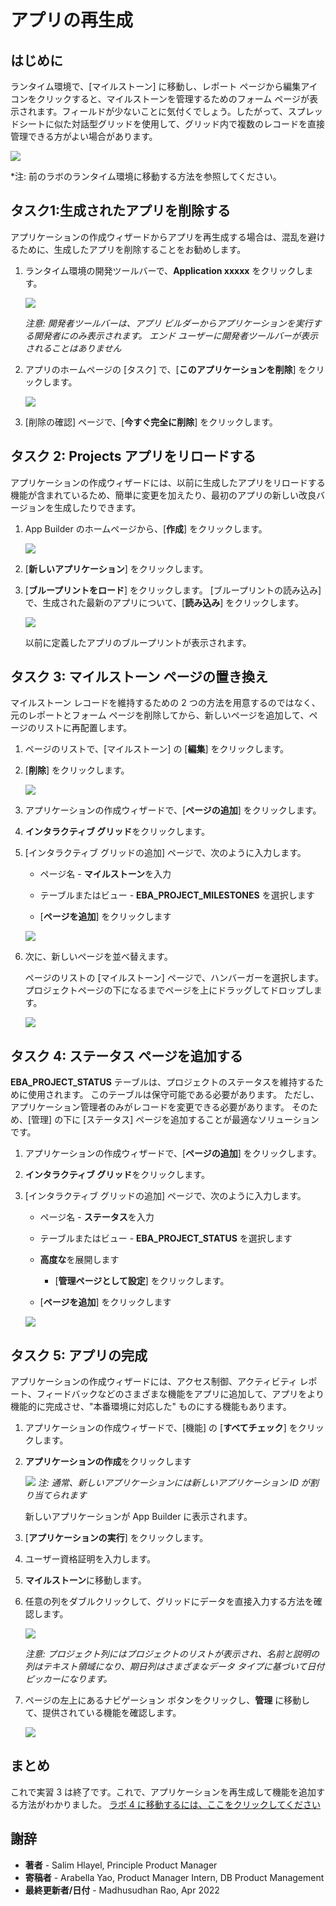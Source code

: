 # アプリの再生成

## はじめに
ランタイム環境で、[マイルストーン] に移動し、レポート ページから編集アイコンをクリックすると、マイルストーンを管理するためのフォーム ページが表示されます。フィールドが少ないことに気付くでしょう。したがって、スプレッドシートに似た対話型グリッドを使用して、グリッド内で複数のレコードを直接管理できる方がよい場合があります。

![](画像/マイルストーンフォーム.png " ")

*注: 前のラボのランタイム環境に移動する方法を参照してください。

## タスク1:生成されたアプリを削除する
アプリケーションの作成ウィザードからアプリを再生成する場合は、混乱を避けるために、生成したアプリを削除することをお勧めします。

1. ランタイム環境の開発ツールバーで、**Application xxxxx** をクリックします。  

    ![](images/dev-toolbar.png " ")  

    *注意: 開発者ツールバーは、アプリ ビルダーからアプリケーションを実行する開発者にのみ表示されます。 エンド ユーザーに開発者ツールバーが表示されることはありません*

2. アプリのホームページの [タスク] で、[**このアプリケーションを削除**] をクリックします。  

    ![](images/delete-app.png " ")  

3. [削除の確認] ページで、[**今すぐ完全に削除**] をクリックします。

## タスク 2: Projects アプリをリロードする
アプリケーションの作成ウィザードには、以前に生成したアプリをリロードする機能が含まれているため、簡単に変更を加えたり、最初のアプリの新しい改良バージョンを生成したりできます。

1. App Builder のホームページから、[**作成**] をクリックします。

    ![](images/create-app.png " ")

2. [**新しいアプリケーション**] をクリックします。

3. [**ブループリントをロード**] をクリックします。
     [ブループリントの読み込み] で、生成された最新のアプリについて、[**読み込み**] をクリックします。  

    ![](images/load-blueprint.png " ")  

    以前に定義したアプリのブループリントが表示されます。

## タスク 3: マイルストーン ページの置き換え
マイルストーン レコードを維持するための 2 つの方法を用意するのではなく、元のレポートとフォーム ページを削除してから、新しいページを追加して、ページのリストに再配置します。

1. ページのリストで、[マイルストーン] の [**編集**] をクリックします。
2. [**削除**] をクリックします。  

    ![](images/delete-old-page.png " ")

3. アプリケーションの作成ウィザードで、[**ページの追加**] をクリックします。
4. **インタラクティブ グリッド**をクリックします。
5. [インタラクティブ グリッドの追加] ページで、次のように入力します。
     - ページ名 - **マイルストーン**を入力
     - テーブルまたはビュー - **EBA\_PROJECT\_MILESTONES** を選択します

     - [**ページを追加**] をクリックします  

    ![](images/set-milestones.png " ")

6. 次に、新しいページを並べ替えます。

    ページのリストの [マイルストーン] ページで、ハンバーガーを選択します。
     プロジェクトページの下になるまでページを上にドラッグしてドロップします。

    ![](images/move-milestones.png " ")


## タスク 4: ステータス ページを追加する
**EBA\_PROJECT\_STATUS** テーブルは、プロジェクトのステータスを維持するために使用されます。 このテーブルは保守可能である必要があります。 ただし、アプリケーション管理者のみがレコードを変更できる必要があります。 そのため、[管理] の下に [ステータス] ページを追加することが最適なソリューションです。

1. アプリケーションの作成ウィザードで、[**ページの追加**] をクリックします。
2. **インタラクティブ グリッド**をクリックします。
3. [インタラクティブ グリッドの追加] ページで、次のように入力します。
     - ページ名 - **ステータス**を入力
     - テーブルまたはビュー - **EBA\_PROJECT\_STATUS** を選択します
     - **高度な**を展開します
         - [**管理ページとして設定**] をクリックします。

     - [**ページを追加**] をクリックします  

    ![](images/set-status.png " ")


## タスク 5: アプリの完成
アプリケーションの作成ウィザードには、アクセス制御、アクティビティ レポート、フィードバックなどのさまざまな機能をアプリに追加して、アプリをより機能的に完成させ、"本番環境に対応した" ものにする機能もあります。

1. アプリケーションの作成ウィザードで、[機能] の [**すべてチェック**] をクリックします。
2. **アプリケーションの作成**をクリックします

    ![](images/check-features.png " ")
    *注: 通常、新しいアプリケーションには新しいアプリケーション ID が割り当てられます*

     新しいアプリケーションが App Builder に表示されます。

3. [**アプリケーションの実行**] をクリックします。
4. ユーザー資格証明を入力します。
5. **マイルストーン**に移動します。
6. 任意の列をダブルクリックして、グリッドにデータを直接入力する方法を確認します。

    ![](images/view-milestones.png " ")

    *注意: プロジェクト列にはプロジェクトのリストが表示され、名前と説明の列はテキスト領域になり、期日列はさまざまなデータ タイプに基づいて日付ピッカーになります。*

7. ページの左上にあるナビゲーション ボタンをクリックし、**管理** に移動して、提供されている機能を確認します。

    ![](images/view-admin.png " ")

## **まとめ**

これで実習 3 は終了です。これで、アプリケーションを再生成して機能を追加する方法がわかりました。 [ラボ 4 に移動するには、ここをクリックしてください](?lab=lab-4-improving-dashboard)

## **謝辞**

  - **著者** - Salim Hlayel, Principle Product Manager
  - **寄稿者** - Arabella Yao, Product Manager Intern, DB Product Management
  - **最終更新者/日付** - Madhusudhan Rao, Apr 2022
